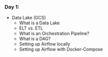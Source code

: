 ### Day 1:
- Data Lake (GCS)
    - What is a Data Lake
    - ELT vs. ETL
    - What is an Orchestration Pipeline? 
    - What is a DAG?
    - Setting up Airflow locally
    - Setting up Airflow with Docker-Compose